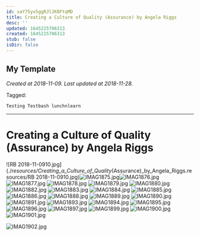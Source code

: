```yaml
---
id: vaY75yx5ggRJlJK0FtqMD
title: Creating a Culture of Quality (Assurance) by Angela Riggs
desc: ''
updated: 1645225706313
created: 1645225706313
stub: false
isDir: false
---
```

My Template
---

_Created at 2018-11-09._
_Last updated at 2018-11-28._



Tagged: 
```
Testing Testbash lunchnlearn
```


---

# Creating a Culture of Quality (Assurance) by Angela Riggs


![RB 2018-11-0910.jpg](./_resources/Creating_a_Culture_of_Quality_(Assurance)_by_Angela_Riggs.resources/RB 2018-11-0910.jpg)![IMAG1875.jpg](./_resources/Creating_a_Culture_of_Quality_(Assurance)_by_Angela_Riggs.resources/IMAG1875.jpg)![IMAG1876.jpg](./_resources/Creating_a_Culture_of_Quality_(Assurance)_by_Angela_Riggs.resources/IMAG1876.jpg)
![IMAG1877.jpg](./_resources/Creating_a_Culture_of_Quality_(Assurance)_by_Angela_Riggs.resources/IMAG1877.jpg)
![IMAG1878.jpg](./_resources/Creating_a_Culture_of_Quality_(Assurance)_by_Angela_Riggs.resources/IMAG1878.jpg)
![IMAG1879.jpg](./_resources/Creating_a_Culture_of_Quality_(Assurance)_by_Angela_Riggs.resources/IMAG1879.jpg)
![IMAG1880.jpg](./_resources/Creating_a_Culture_of_Quality_(Assurance)_by_Angela_Riggs.resources/IMAG1880.jpg)
![IMAG1882.jpg](./_resources/Creating_a_Culture_of_Quality_(Assurance)_by_Angela_Riggs.resources/IMAG1882.jpg)
![IMAG1883.jpg](./_resources/Creating_a_Culture_of_Quality_(Assurance)_by_Angela_Riggs.resources/IMAG1883.jpg)
![IMAG1884.jpg](./_resources/Creating_a_Culture_of_Quality_(Assurance)_by_Angela_Riggs.resources/IMAG1884.jpg)
![IMAG1885.jpg](./_resources/Creating_a_Culture_of_Quality_(Assurance)_by_Angela_Riggs.resources/IMAG1885.jpg)
![IMAG1886.jpg](./_resources/Creating_a_Culture_of_Quality_(Assurance)_by_Angela_Riggs.resources/IMAG1886.jpg)
![IMAG1888.jpg](./_resources/Creating_a_Culture_of_Quality_(Assurance)_by_Angela_Riggs.resources/IMAG1888.jpg)
![IMAG1889.jpg](./_resources/Creating_a_Culture_of_Quality_(Assurance)_by_Angela_Riggs.resources/IMAG1889.jpg)
![IMAG1890.jpg](./_resources/Creating_a_Culture_of_Quality_(Assurance)_by_Angela_Riggs.resources/IMAG1890.jpg)
![IMAG1891.jpg](./_resources/Creating_a_Culture_of_Quality_(Assurance)_by_Angela_Riggs.resources/IMAG1891.jpg)
![IMAG1893.jpg](./_resources/Creating_a_Culture_of_Quality_(Assurance)_by_Angela_Riggs.resources/IMAG1893.jpg)
![IMAG1894.jpg](./_resources/Creating_a_Culture_of_Quality_(Assurance)_by_Angela_Riggs.resources/IMAG1894.jpg)
![IMAG1895.jpg](./_resources/Creating_a_Culture_of_Quality_(Assurance)_by_Angela_Riggs.resources/IMAG1895.jpg)
![IMAG1896.jpg](./_resources/Creating_a_Culture_of_Quality_(Assurance)_by_Angela_Riggs.resources/IMAG1896.jpg)
![IMAG1897.jpg](./_resources/Creating_a_Culture_of_Quality_(Assurance)_by_Angela_Riggs.resources/IMAG1897.jpg)
![IMAG1899.jpg](./_resources/Creating_a_Culture_of_Quality_(Assurance)_by_Angela_Riggs.resources/IMAG1899.jpg)
![IMAG1900.jpg](./_resources/Creating_a_Culture_of_Quality_(Assurance)_by_Angela_Riggs.resources/IMAG1900.jpg)
![IMAG1901.jpg](./_resources/Creating_a_Culture_of_Quality_(Assurance)_by_Angela_Riggs.resources/IMAG1901.jpg)

![IMAG1902.jpg](./_resources/Creating_a_Culture_of_Quality_(Assurance)_by_Angela_Riggs.resources/IMAG1902.jpg)

